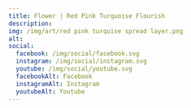 ```yaml
---
title: Flower | Red Pink Turquoise Flourish
description: 
img: /img/art/red pink turquise spread layer.png
alt: 
social:
  facebook: /img/social/facebook.svg
  instagram: /img/social/instagram.svg
  youtube: /img/social/youtube.svg
  facebookAlt: Facebook
  instagramAlt: Instagram
  youtubeAlt: Youtube
---
```

